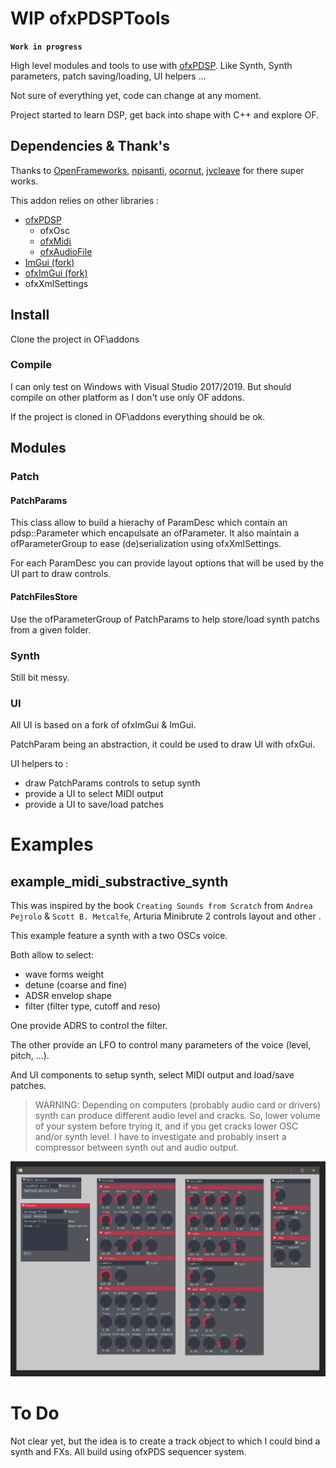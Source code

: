 # WIP ofxPDSPTools

**`Work in progress`**    

High level modules and tools to use with [ofxPDSP](https://github.com/npisanti/ofxPDSP). Like Synth, Synth parameters, patch saving/loading, UI helpers ... 

Not sure of everything yet, code can change at any moment.

Project started to learn DSP, get back into shape with C++ and explore OF.

## Dependencies & Thank's

Thanks to [OpenFrameworks](https://openframeworks.cc/), [npisanti](https://github.com/npisanti), [ocornut](https://github.com/ocornut), [jvcleave](https://github.com/jvcleave) for there super works.

This addon relies on other libraries :

- [ofxPDSP](https://github.com/npisanti/ofxPDSP)
   - ofxOsc
   - [ofxMidi]()
   - [ofxAudioFile]()
- [ImGui (fork)](https://github.com/MacFurax/imgui)
- [ofxImGui (fork)](https://github.com/MacFurax/ofxImGui)
- ofxXmlSettings

## Install
Clone the project in OF\addons

### Compile

I can only test on Windows with Visual Studio 2017/2019.
But should compile on other platform as I don't use only OF addons.

If the project is cloned in OF\addons everything should be ok.

## Modules

### Patch
#### PatchParams

This class allow to build a hierachy of ParamDesc which contain an pdsp::Parameter which encapulsate an ofParameter.
It also maintain a ofParameterGroup to ease (de)serialization using ofxXmlSettings.

For each ParamDesc you can provide layout options that will be used by the UI part to draw controls.


#### PatchFilesStore

Use the ofParameterGroup of PatchParams to help store/load synth patchs from a given folder.


### Synth

Still bit messy.

### UI

All UI is based on a fork of ofxImGui & ImGui.

PatchParam being an abstraction, it could be used to draw UI with ofxGui.

UI helpers to :
- draw PatchParams controls to setup synth
- provide a UI to select MIDI output
- provide a UI to save/load patches

# Examples
## example_midi_substractive_synth

This was inspired by the book `Creating Sounds from Scratch` from `Andrea Pejrolo` & `Scott B. Metcalfe`, Arturia Minibrute 2 controls layout and other .

This example feature a synth with a two OSCs voice.

Both allow to select:
- wave forms weight
- detune (coarse and fine) 
- ADSR envelop shape
- filter (filter type, cutoff and reso)

One provide ADRS to control the filter.

The other provide an LFO to control many parameters of the voice (level, pitch, ...).

And UI components to setup synth, select MIDI output and load/save patches.



> WARNING: Depending on computers (probably audio card or drivers) synth can produce different audio level and cracks. 
> So, lower volume of your system before trying it, and if you get cracks lower OSC and/or synth level. 
> I have to investigate and probably insert a compressor between synth out and audio output.


 ![screenshot](assets/example_midi_substractive_synth.png)


# To Do

Not clear yet, but the idea is to create a track object to which I could bind a synth and FXs.
All build using ofxPDS sequencer system.








